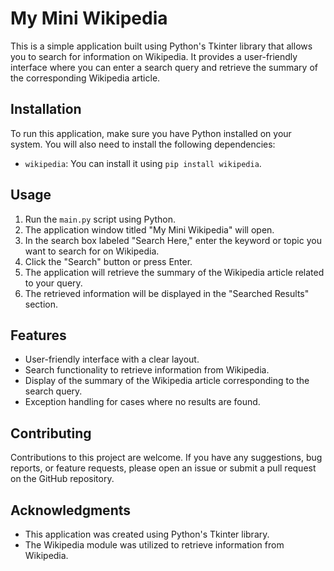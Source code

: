# My Mini Wikipedia

This is a simple application built using Python's Tkinter library that allows you to search for information on Wikipedia. It provides a user-friendly interface where you can enter a search query and retrieve the summary of the corresponding Wikipedia article.

## Installation

To run this application, make sure you have Python installed on your system. You will also need to install the following dependencies:

- `wikipedia`: You can install it using `pip install wikipedia`.

## Usage

1. Run the `main.py` script using Python.
2. The application window titled "My Mini Wikipedia" will open.
3. In the search box labeled "Search Here," enter the keyword or topic you want to search for on Wikipedia.
4. Click the "Search" button or press Enter.
5. The application will retrieve the summary of the Wikipedia article related to your query.
6. The retrieved information will be displayed in the "Searched Results" section.

## Features

- User-friendly interface with a clear layout.
- Search functionality to retrieve information from Wikipedia.
- Display of the summary of the Wikipedia article corresponding to the search query.
- Exception handling for cases where no results are found.

## Contributing

Contributions to this project are welcome. If you have any suggestions, bug reports, or feature requests, please open an issue or submit a pull request on the GitHub repository.

## Acknowledgments

- This application was created using Python's Tkinter library.
- The Wikipedia module was utilized to retrieve information from Wikipedia.
